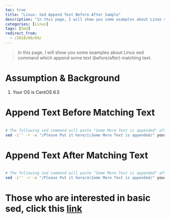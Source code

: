 ```yaml
---
toc: true
title: "Linux: Sed Append Text Before After Sample"
description: "In this page, I will show you some examples about Linux sed command which append some text (before/after) matching text"
categories: [Linux]
tags: [Sed]
redirect_from:
  - /2018/09/09/
---
```


> In this page, I will show you some examples about Linux sed command which append some text (before/after) matching text.

# Assumption & Background

1. Your OS is CentOS 6.5

# Append Text Before Matching Text

```bash

# The following sed command will paste "Some More Text is appended" after matching text "Please Put it here"
sed -i'' -r -e "/Please Put it here/i\Some More Text is appended/" your_file.txt 

```

# Append Text After Matching Text

```bash

# The following sed command will paste "Some More Text is appended" after matching text "Please Put it here"
sed -i'' -r -e "/Please Put it here/a\Some More Text is appended/" your_file.txt 

```

# Those who are interested in basic sed, click this [link](https://marindie.github.io/blog/2018/09/09/Sed-Replace-Text-Sample-EN) 

[^1]: This is a footnote.

[kramdown]: https://kramdown.gettalong.org/
[My Blog]: https://marindie.github.io